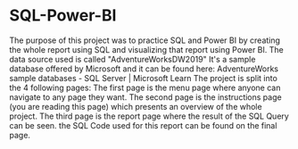 # SQL-Power-BI

The purpose of this project was to practice SQL and Power BI by creating the whole report using SQL and visualizing that report using Power BI.
The data source used is called "AdventureWorksDW2019" It's a sample database offered by Microsoft and it can be found here: AdventureWorks sample databases - SQL Server | Microsoft Learn
The project is split into the 4 following pages:
The first page is the menu page where anyone can navigate to any page they want.
The second page is the instructions page (you are reading this page) which presents an overview of the whole project.
The third page is the report page where the result of the SQL Query can be seen.
the SQL Code used for this report can be found on the final page.
